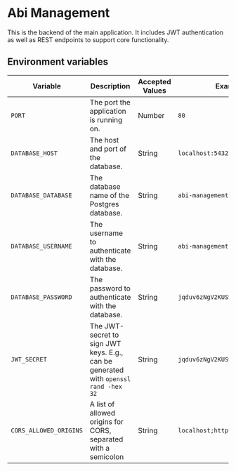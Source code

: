 # Abi Management

This is the backend of the main application. It includes JWT authentication
as well as REST endpoints to support core functionality.

## Environment variables

| **Variable**           | **Description**                                                                     | **Accepted Values** | **Example**                     |
|------------------------|-------------------------------------------------------------------------------------|---------------------|---------------------------------|
| `PORT`                 | The port the application is running on.                                             | Number              | `80`                            |
| `DATABASE_HOST`        | The host and port of the database.                                                  | String              | `localhost:5432`                |
| `DATABASE_DATABASE`    | The database name of the Postgres database.                                         | String              | `abi-management`                |
| `DATABASE_USERNAME`    | The username to authenticate with the database.                                     | String              | `abi-management`                |
| `DATABASE_PASSWORD`    | The password to authenticate with the database.                                     | String              | `jqduv6zNgV2KUSwf`              |
| `JWT_SECRET`           | The JWT-secret to sign JWT keys. E.g., can be generated with `openssl rand -hex 32` | String              | `jqduv6zNgV2KUSwf`              |
| `CORS_ALLOWED_ORIGINS` | A list of allowed origins for CORS, separated with a semicolon                      | String              | `localhost;https://example.com` |